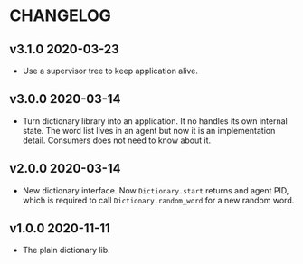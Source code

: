 # CHANGELOG

## v3.1.0 2020-03-23
* Use a supervisor tree to keep application alive.

## v3.0.0 2020-03-14
* Turn dictionary library into an application. It no handles its own internal
state. The word list lives in an agent but now it is an implementation detail.
Consumers does not need to know about it.

## v2.0.0 2020-03-14
* New dictionary interface. Now `Dictionary.start` returns and agent PID,
which is required to call `Dictionary.random_word` for a new random word.

## v1.0.0 2020-11-11
* The plain dictionary lib.
